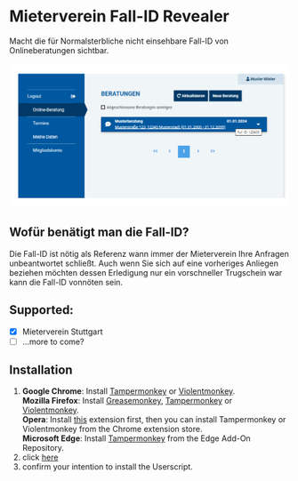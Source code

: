 # Mieterverein Fall-ID Revealer
Macht die für Normalsterbliche nicht einsehbare Fall-ID von Onlineberatungen sichtbar.

![preview image](preview.png)

## Wofür benätigt man die Fall-ID?
Die Fall-ID ist nötig als Referenz wann immer der Mieterverein Ihre Anfragen unbeantwortet schließt. Auch wenn Sie sich auf eine vorheriges Anliegen beziehen möchten dessen Erledigung nur ein vorschneller Trugschein war kann die Fall-ID vonnöten sein.

## Supported:
- [x] Mieterverein Stuttgart
- [ ] ...more to come?

## Installation
1. **Google Chrome**: Install [Tampermonkey](https://chrome.google.com/webstore/detail/tampermonkey/dhdgffkkebhmkfjojejmpbldmpobfkfo) or [Violentmonkey](https://chrome.google.com/webstore/detail/violentmonkey/jinjaccalgkegednnccohejagnlnfdag).  
**Mozilla Firefox**: Install [Greasemonkey](https://addons.mozilla.org/en-US/firefox/addon/greasemonkey/), [Tampermonkey](https://addons.mozilla.org/en-US/firefox/addon/tampermonkey/) or [Violentmonkey](https://addons.mozilla.org/en-US/firefox/addon/violentmonkey/).  
**Opera**: Install [this](https://addons.opera.com/en/extensions/details/install-chrome-extensions/) extension first, then you can install Tampermonkey or Violentmonkey from the Chrome extension store.  
**Microsoft Edge**: Install [Tampermonkey](https://microsoftedge.microsoft.com/addons/detail/tampermonkey/iikmkjmpaadaobahmlepeloendndfphd) from the Edge Add-On Repository.
1. click [here](https://raw.githubusercontent.com/gekkedev/mieterverein-case-id-revealer/main/index.user.js)
1. confirm your intention to install the Userscript.
